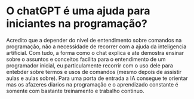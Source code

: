 # O chatGPT é uma ajuda para iniciantes na programação? 

Acredito que a depender do nivel de entendimento sobre comandos na programação, não a necessidade de recorrer com a ajuda da inteligencia artificial. Com tudo, a forma como o chat explica e ate demostra ensinar sobre o assuntos e conceitos facilita para o entendimento de um programador inicial, eu particulamente recorrir com o uso dele para entebder sobre termos e usos de comandos (mesmo depois de assistir aulas e aulas sobre). Para uma porta de entrada a IA consegue te orientar mas os afazeres diarios na programação e o aprendizado constante é somente com bastante treinamento e trabalho continuo. 
